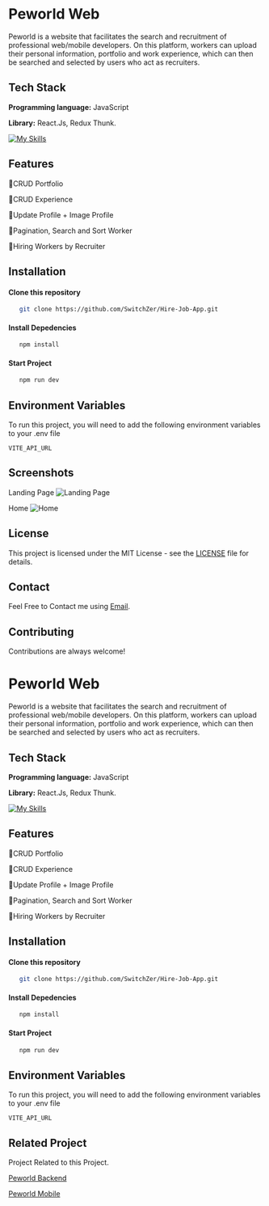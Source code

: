 # Peworld Web

Peworld is a website that facilitates the search and recruitment of professional web/mobile developers. On this platform, workers can upload their personal information, portfolio and work experience, which can then be searched and selected by users who act as recruiters.

## Tech Stack

**Programming language:** JavaScript

**Library:** React.Js, Redux Thunk.

[![My Skills](https://skillicons.dev/icons?i=js,html,css,tailwind,react,redux)](https://skillicons.dev)

## Features

🛄CRUD Portfolio

🛄CRUD Experience

🛄Update Profile + Image Profile

🛄Pagination, Search and Sort Worker

🛄Hiring Workers by Recruiter

## Installation

#### Clone this repository

```bash
   git clone https://github.com/SwitchZer/Hire-Job-App.git
```

#### Install Depedencies

```bash
   npm install
```

#### Start Project

```bash
   npm run dev
```

## Environment Variables

To run this project, you will need to add the following environment variables to your .env file

`VITE_API_URL`

## Screenshots

Landing Page
![Landing Page](https://i.imgur.com/8oMcO2y.png)

Home
![Home](https://i.imgur.com/dhYcH6o.png)

## License

This project is licensed under the MIT License - see the [LICENSE](LICENSE) file for details.

## Contact

Feel Free to Contact me using [Email](alfredcnzagoto@gmail.com).

## Contributing

Contributions are always welcome!

# Peworld Web

Peworld is a website that facilitates the search and recruitment of professional web/mobile developers. On this platform, workers can upload their personal information, portfolio and work experience, which can then be searched and selected by users who act as recruiters.

## Tech Stack

**Programming language:** JavaScript

**Library:** React.Js, Redux Thunk.

[![My Skills](https://skillicons.dev/icons?i=js,html,css,tailwind,react,redux)](https://skillicons.dev)

## Features

🛄CRUD Portfolio

🛄CRUD Experience

🛄Update Profile + Image Profile

🛄Pagination, Search and Sort Worker

🛄Hiring Workers by Recruiter

## Installation

#### Clone this repository

```bash
   git clone https://github.com/SwitchZer/Hire-Job-App.git
```

#### Install Depedencies

```bash
   npm install
```

#### Start Project

```bash
   npm run dev
```

## Environment Variables

To run this project, you will need to add the following environment variables to your .env file

`VITE_API_URL`

## Related Project

Project Related to this Project.

[Peworld Backend](https://github.com/SwitchZer/hire-job-backend)

[Peworld Mobile](https://github.com/SwitchZer/PeWorld-Mobile)
